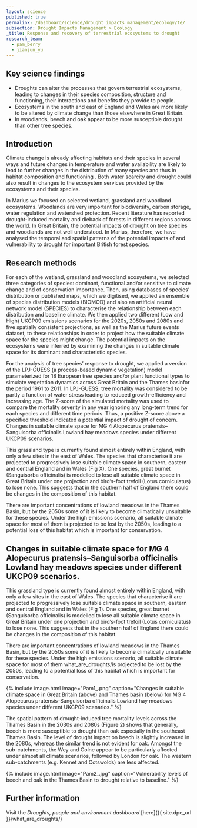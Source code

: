 ```yaml
---
layout: science
published: true
permalink: /dashboard/science/drought_impacts_management/ecology/te/
subsection: Drought Impacts Management > Ecology
_title: Response and recovery of terrestrial ecosystems to drought
research_team:
  - pam_berry
  - jianjun_yu
---
```


## Key science findings

* Droughts can alter the processes that govern terrestrial ecosystems, leading to changes in their species composition, structure and functioning, their interactions and benefits they provide to people. 
* Ecosystems in the south and east of England and Wales are more likely to be altered by climate change than those elsewhere in Great Britain.
* In woodlands, beech and oak appear to be more susceptible drought than other tree species. 

## Introduction

Climate change is already affecting habitats and their species in several ways and future changes in temperature and water availability are likely to lead to further changes in the distribution of many species and thus in habitat composition and functioning . Both water scarcity and drought could also result in changes to the ecosystem services provided by the ecosystems and their species.

In Marius we focused on selected wetland, grassland and woodland ecosystems. Woodlands are very important for biodiversity, carbon storage, water regulation and watershed protection. Recent literature has reported drought-induced mortality and dieback of forests in different regions across the world. In Great Britain, the potential impacts of drought on tree species and woodlands are not well understood. In Marius, therefore, we have analysed the temporal and spatial patterns of the potential impacts of and vulnerability to drought for important British forest species.

## Research methods

For each of the wetland, grassland and woodland ecosystems, we selected three categories of species: dominant, functional and/or sensitive to climate change and of conservation importance. Then, using databases of species’ distribution or published maps, which we digitised, we applied an ensemble of species distribution models (BIOMOD) and also an artificial neural network model (SPECIES) to characterise the relationship between each distribution and baseline climate. We then applied two different (Low and High) UKCP09 emissions scenarios for the 2020s, 2050s and 2080s and five spatially consistent projections, as well as the Marius future events dataset, to these relationships in order to project how the suitable climate space for the species might change. The potential impacts on the ecosystems were inferred by examining the changes in suitable climate space for its dominant and characteristic species. 

For the analysis of tree species’ response to drought, we applied a version of the LPJ-GUESS (a process-based dynamic vegetation) model parameterized for 18 European tree species and/or plant functional types to simulate vegetation dynamics across Great Britain and the Thames basinfor the period 1961 to 2011. In LPJ-GUESS, tree mortality was considered to be partly a function of water stress leading to reduced growth-efficiency and increasing age. The Z-score of the simulated mortality was used to compare the mortality severity in any year ignoring any long-term trend for each species and different time periods. Thus, a positive Z-score above a specified threshold indicated a potential impact of drought of concern.
Changes in suitable climate space for MG 4 Alopecurus pratensis–Sanguisorba officinalis Lowland hay meadows species under different UKCP09 scenarios. 

This grassland type is currently found almost entirely within England, with only a few sites in the east of Wales. The species that characterise it are projected to progressively lose suitable climate space in southern, eastern and central England and in Wales (Fig X). One species, great burnet (Sanguisorba officinalis) is modelled to lose all suitable climate space in Great Britain under one projection and bird’s-foot trefoil (Lotus corniculatus) to lose none. This suggests that in the southern half of England there could be changes in the composition of this habitat.

There are important concentrations of lowland meadows in the Thames Basin, but by the 2050s some of it is likely to become climatically unsuitable for these species. Under the high emissions scenario, all suitable climate space for most of them is projected to be lost by the 2050s, leading to a potential loss of this habitat which is important for conservation.

## Changes in suitable climate space for MG 4 Alopecurus pratensis–Sanguisorba officinalis Lowland hay meadows species under different UKCP09 scenarios. 

This grassland type is currently found almost entirely within England, with only a few sites in the east of Wales. The species that characterise it are projected to progressively lose suitable climate space in southern, eastern and central England and in Wales (Fig 1). One species, great burnet (Sanguisorba officinalis) is modelled to lose all suitable climate space in Great Britain under one projection and bird’s-foot trefoil (Lotus corniculatus) to lose none. This suggests that in the southern half of England there could be changes in the composition of this habitat.

There are important concentrations of lowland meadows in the Thames Basin, but by the 2050s some of it is likely to become climatically unsuitable for these species. Under the high emissions scenario, all suitable climate space for most of them what_are_droughts/is projected to be lost by the 2050s, leading to a potential loss of this habitat which is important for conservation.

{% include image.html 
	image="Pam1_.png" 
	caption="Changes in suitable climate space in Great Britain (above) and Thames basin (below) for MG 4 Alopecurus pratensis–Sanguisorba officinalis Lowland hay meadows species under different UKCP09 scenarios." 
%}

The spatial pattern of drought-induced tree mortality levels across the Thames Basin in the 2030s and 2080s (Figure 2) shows that generally, beech is more susceptible to drought than oak especially in the southeast Thames Basin. The level of drought impact on beech is slightly increased in the 2080s, whereas the similar trend is not evident for oak. Amongst the sub-catchments, the Wey and Colne appear to be particularly affected under almost all climate scenarios, followed by London for oak. The western sub-catchments (e.g. Kennet and Cotswolds) are less affected.

{% include 
	image.html 
	image="Pam2_.jpg" 
	caption="Vulnerability levels of beech and oak in the Thames Basin to drought relative to baseline." 
%}

## Further information

Visit the _Droughts, people and environment dashboard_ [here]({{ site.dpe_url }}/what_are_droughts/)
